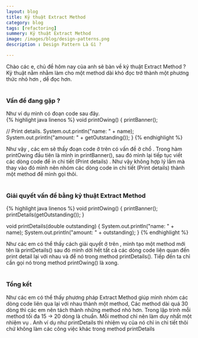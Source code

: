 ```yaml
---
layout: blog
title: Kỷ thuật Extract Method 
category: blog
tags: [refactoring]
summery: Kỷ thuật Extract Method 
image: /images/blog/design-patterns.png
description : Design Pattern Là Gì ?

---
```


Chào các e, chủ đề hôm nay của anh sẽ bàn về kỷ thuật Extract Method ? Kỷ thuật nằm nhằm làm cho một method dài khó đọc
trở thành một phương thức nhỏ hơn , dể đọc hơn. 
<br><br>

### Vấn đề đang gặp  ?
Như ví dụ mình có đoạn code sau đây. 
<br>
{% highlight java linenos %}
void printOwing() {
  printBanner();

  // Print details.
  System.out.println("name: " + name);
  System.out.println("amount: " + getOutstanding());
}
{% endhighlight %}

Như vậy , các em sẽ thấy đoạn code ở trên có vấn đề ở chổ . Trong hàm printOwing đầu tiên là mình in printBanner(),
sau đó mình lại tiếp tục viết các dòng code để in chi tiết (Print details) . Như vậy không hợp lý lắm mà thay vào đó mình
nên nhóm các dòng code in chi tiết (Print details) thành một method để mình gọi thôi.  
<br>

### Giải quyết vấn đề bằng kỷ thuật Extract Method

{% highlight java linenos %}
void printOwing() {
  printBanner();
  printDetails(getOutstanding());
}

void printDetails(double outstanding) {
  System.out.println("name: " + name);
  System.out.println("amount: " + outstanding);
}
{% endhighlight %}

Như các em có thể thấy cách giải quyết ở trên , mình tạo một method mới tên là printDetails() sau đó mình dời hết tất
cả các dòng code liên quan đến print detail lại với nhau và để nó trong method printDetails(). Tiếp đến ta chỉ cần gọi nó
trong method printOwing() là xong.  
<br>

### Tổng kết

Như các em có thể thấy phương pháp Extract Method giúp mình nhóm các dòng code liên qua lại với nhau thành một method, Các method dài quá 30 dòng
thì các em nên tách thành những method nhỏ hơn. Trong lập trình mỗi method tối đa 15 -> 20 dòng là chuẩn.
Mỗi method chỉ nên làm duy nhất một nhiệm vụ . Anh ví dụ như printDetails thì nhiệm vụ của nó chỉ in chi tiết thôi chứ không làm các công việc khác
trong method printDetails 


